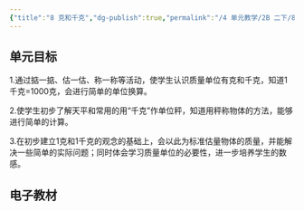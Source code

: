 ```yaml
---
{"title":"8 克和千克","dg-publish":true,"permalink":"/4 单元教学/2B 二下/8 克和千克/","dgPassFrontmatter":true,"noteIcon":""}
---
```



## 单元目标

1.通过掂一掂、估一估、称一称等活动，使学生认识质量单位有克和千克，知道1千克=1000克，会进行简单的单位换算。

2.使学生初步了解天平和常用的用“千克”作单位秤，知道用秤称物体的方法，能够进行简单的计算。

3.在初步建立1克和1千克的观念的基础上，会以此为标准估量物体的质量，并能解决一些简单的实际问题；同时体会学习质量单位的必要性，进一步培养学生的数感。

## 电子教材


